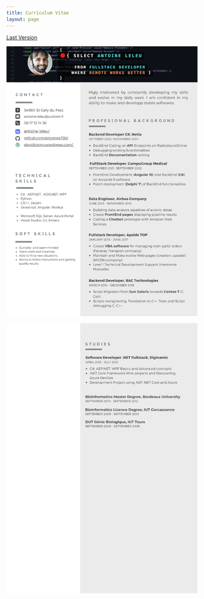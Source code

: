 ```yaml
---
title: Curriculum Vitae
layout: page
---
```


[Last Version](https://www.canva.com/design/DAFUwQ4cmWw/LRXZcwHUVMg04G5a0bZHwA/view?utm_content=DAFUwQ4cmWw&utm_campaign=designshare&utm_medium=link&utm_source=publishsharelink)

![Page 1](/assets/images/CV_14122022_1_ENG.svg)

![Page 2](/assets/images/CV_14122022_2_ENG.svg)

